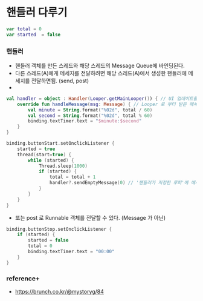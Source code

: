 # 핸들러 다루기

```kotlin
var total = 0
var started  = false
```

### 핸들러

- 핸들러 객체를 만든 스레드와 해당 스레드의 Message Queue에 바인딩된다.
- 다른 스레드(A)에게 메세지를 전달하려면 해당 스레드(A)에서 생성한 핸들러에 메세지를 전달하면됨. (send, post)
- 

```kotlin
val handler = object : Handler(Looper.getMainLooper()) { // UI 업데이트를 위해 메인루퍼 사용
    override fun handleMessage(msg: Message) { // Looper 로 부터 받은 메세지를 처리
        val minute = String.format("%02d", total / 60)
        val second = String.format("%02d", total % 60)
        binding.textTimer.text = "$minute:$second"
    }
}
```

```kotlin
binding.buttonStart.setOnclickListener {
    started = true
    thread(start=true) {
        while (started) {
            Thread.sleep(1000)
            if (started) {
                total = total + 1
                handler?.sendEmptyMessage(0) // '핸들러가 지정한 루퍼'에 메세지 0 을 보냄.
            }
        }
    }
}
```

- 또는 post 로 Runnable 객체를 전달할 수 있다. (Message 가 아닌)

```kotlin
binding.buttonStop.setOnclickListener {
    if (started) {
        started = false
        total = 0
        binding.textTimer.text = "00:00"
    }
}
```

### reference+

- https://brunch.co.kr/@mystoryg/84